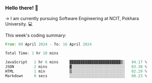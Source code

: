### Hello there! 👋

-> I am currently pursuing Software Engineering at NCIT, Pokhara University. 💻


This week's coding summary:
<!--START_SECTION:waka-->

```rust
From: 09 April 2024 - To: 16 April 2024

Total Time: 1 hr 10 mins

JavaScript   1 hr 6 mins     ▓▓▓▓▓▓▓▓▓▓▓▓▓▓▓▓▓▓▓▓▓▓▓▒░   94.17 %
JSON         2 mins          ▓░░░░░░░░░░░░░░░░░░░░░░░░   03.30 %
HTML         1 min           ▒░░░░░░░░░░░░░░░░░░░░░░░░   02.29 %
Markdown     0 secs          ░░░░░░░░░░░░░░░░░░░░░░░░░   00.23 %
```

<!--END_SECTION:waka-->
